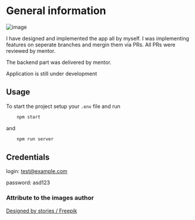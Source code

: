 # General information

![image](https://user-images.githubusercontent.com/66638216/112385122-86b4cb80-8cef-11eb-98bc-fedc1864c41c.png)

I have designed and implemented the app all by myself.
I was implementing features on seperate branches and mergin them via PRs. All PRs were reviewed by mentor.

The backend part was delivered by mentor.

Application is still under development

## Usage

To start the project setup your `.env` file and run

```bash
    npm start
```

and

```bash
    npm run server
```

## Credentials

login: test@example.com

password: asd123

### Attribute to the images author

[Designed by stories / Freepik](http://www.freepik.com)
